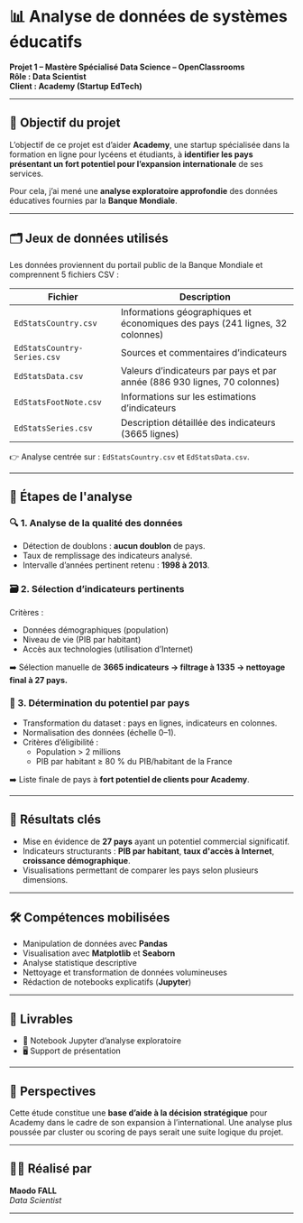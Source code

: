 # 📊 Analyse de données de systèmes éducatifs

**Projet 1 – Mastère Spécialisé Data Science – OpenClassrooms**  
**Rôle : Data Scientist**  
**Client : Academy (Startup EdTech)**

---

## 🎯 Objectif du projet

L’objectif de ce projet est d’aider **Academy**, une startup spécialisée dans la formation en ligne pour lycéens et étudiants, à **identifier les pays présentant un fort potentiel pour l’expansion internationale** de ses services.  

Pour cela, j’ai mené une **analyse exploratoire approfondie** des données éducatives fournies par la **Banque Mondiale**.

---

## 🗂️ Jeux de données utilisés

Les données proviennent du portail public de la Banque Mondiale et comprennent 5 fichiers CSV :

| Fichier                | Description |
|------------------------|-------------|
| `EdStatsCountry.csv`   | Informations géographiques et économiques des pays (241 lignes, 32 colonnes) |
| `EdStatsCountry-Series.csv` | Sources et commentaires d’indicateurs |
| `EdStatsData.csv`      | Valeurs d’indicateurs par pays et par année (886 930 lignes, 70 colonnes) |
| `EdStatsFootNote.csv`  | Informations sur les estimations d’indicateurs |
| `EdStatsSeries.csv`    | Description détaillée des indicateurs (3665 lignes) |

👉 Analyse centrée sur : `EdStatsCountry.csv` et `EdStatsData.csv`.

---

## 🧪 Étapes de l'analyse

### 🔍 1. Analyse de la qualité des données
- Détection de doublons : **aucun doublon** de pays.
- Taux de remplissage des indicateurs analysé.
- Intervalle d’années pertinent retenu : **1998 à 2013**.

### 🗃️ 2. Sélection d’indicateurs pertinents
Critères :
- Données démographiques (population)
- Niveau de vie (PIB par habitant)
- Accès aux technologies (utilisation d’Internet)

➡️ Sélection manuelle de **3665 indicateurs → filtrage à 1335 → nettoyage final à 27 pays.**

### 🧭 3. Détermination du potentiel par pays
- Transformation du dataset : pays en lignes, indicateurs en colonnes.
- Normalisation des données (échelle 0–1).
- Critères d’éligibilité :
  - Population > 2 millions
  - PIB par habitant ≥ 80 % du PIB/habitant de la France

➡️ Liste finale de pays à **fort potentiel de clients pour Academy**.

---

## 📌 Résultats clés

- Mise en évidence de **27 pays** ayant un potentiel commercial significatif.
- Indicateurs structurants : **PIB par habitant**, **taux d'accès à Internet**, **croissance démographique**.
- Visualisations permettant de comparer les pays selon plusieurs dimensions.

---

## 🛠️ Compétences mobilisées

- Manipulation de données avec **Pandas**
- Visualisation avec **Matplotlib** et **Seaborn**
- Analyse statistique descriptive
- Nettoyage et transformation de données volumineuses
- Rédaction de notebooks explicatifs (**Jupyter**)

---

## 📁 Livrables

- 📓 Notebook Jupyter d’analyse exploratoire
- 🖥️ Support de présentation

---

## 🚀 Perspectives

Cette étude constitue une **base d’aide à la décision stratégique** pour Academy dans le cadre de son expansion à l’international. Une analyse plus poussée par cluster ou scoring de pays serait une suite logique du projet.

---

## 🙋‍♂️ Réalisé par

**Maodo FALL**  
*Data Scientist*  

---
